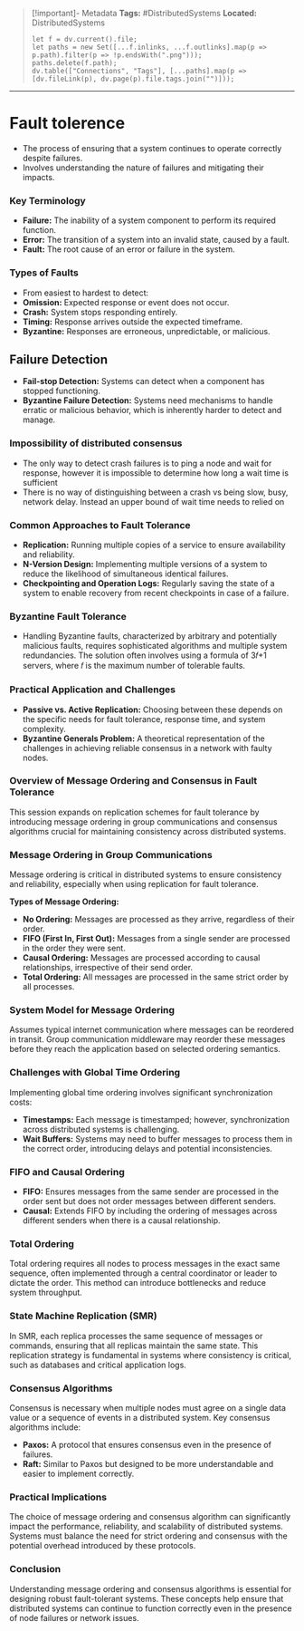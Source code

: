 > [!important]- Metadata
> **Tags:** #DistributedSystems 
> **Located:** DistributedSystems
> ```dataviewjs
> let f = dv.current().file;
> let paths = new Set([...f.inlinks, ...f.outlinks].map(p => p.path).filter(p => !p.endsWith(".png")));
> paths.delete(f.path);
> dv.table(["Connections", "Tags"], [...paths].map(p => [dv.fileLink(p), dv.page(p).file.tags.join("")]));
> ```

___
# Fault tolerence
- The process of ensuring that a system continues to operate correctly despite failures. 
- Involves understanding the nature of failures and mitigating their impacts.


### Key Terminology

- **Failure:** The inability of a system component to perform its required function.
- **Error:** The transition of a system into an invalid state, caused by a fault.
- **Fault:** The root cause of an error or failure in the system.

### Types of Faults
- From easiest to hardest to detect:
- **Omission:** Expected response or event does not occur. 
- **Crash:** System stops responding entirely.
- **Timing:** Response arrives outside the expected timeframe.
- **Byzantine:** Responses are erroneous, unpredictable, or malicious.

## Failure Detection

- **Fail-stop Detection:** Systems can detect when a component has stopped functioning.
- **Byzantine Failure Detection:** Systems need mechanisms to handle erratic or malicious behavior, which is inherently harder to detect and manage.

### Impossibility of distributed consensus 
- The only way to detect crash failures is to ping a node and wait for response, however it is impossible to determine how long a wait time is sufficient 
- There is no way of distinguishing between a crash vs being slow, busy, network delay. Instead an upper bound of wait time needs to relied on


### Common Approaches to Fault Tolerance

- **Replication:** Running multiple copies of a service to ensure availability and reliability.
- **N-Version Design:** Implementing multiple versions of a system to reduce the likelihood of simultaneous identical failures.
- **Checkpointing and Operation Logs:** Regularly saving the state of a system to enable recovery from recent checkpoints in case of a failure.

### Byzantine Fault Tolerance

- Handling Byzantine faults, characterized by arbitrary and potentially malicious faults, requires sophisticated algorithms and multiple system redundancies. The solution often involves using a formula of 3𝑓+1 servers, where 𝑓 is the maximum number of tolerable faults.

### Practical Application and Challenges

- **Passive vs. Active Replication:** Choosing between these depends on the specific needs for fault tolerance, response time, and system complexity.
- **Byzantine Generals Problem:** A theoretical representation of the challenges in achieving reliable consensus in a network with faulty nodes.

### Overview of Message Ordering and Consensus in Fault Tolerance

This session expands on replication schemes for fault tolerance by introducing message ordering in group communications and consensus algorithms crucial for maintaining consistency across distributed systems.

### Message Ordering in Group Communications

Message ordering is critical in distributed systems to ensure consistency and reliability, especially when using replication for fault tolerance.

**Types of Message Ordering:**

- **No Ordering:** Messages are processed as they arrive, regardless of their order.
- **FIFO (First In, First Out):** Messages from a single sender are processed in the order they were sent.
- **Causal Ordering:** Messages are processed according to causal relationships, irrespective of their send order.
- **Total Ordering:** All messages are processed in the same strict order by all processes.

### System Model for Message Ordering

Assumes typical internet communication where messages can be reordered in transit. Group communication middleware may reorder these messages before they reach the application based on selected ordering semantics.

### Challenges with Global Time Ordering

Implementing global time ordering involves significant synchronization costs:

- **Timestamps:** Each message is timestamped; however, synchronization across distributed systems is challenging.
- **Wait Buffers:** Systems may need to buffer messages to process them in the correct order, introducing delays and potential inconsistencies.

### FIFO and Causal Ordering

- **FIFO:** Ensures messages from the same sender are processed in the order sent but does not order messages between different senders.
- **Causal:** Extends FIFO by including the ordering of messages across different senders when there is a causal relationship.

### Total Ordering

Total ordering requires all nodes to process messages in the exact same sequence, often implemented through a central coordinator or leader to dictate the order. This method can introduce bottlenecks and reduce system throughput.

### State Machine Replication (SMR)

In SMR, each replica processes the same sequence of messages or commands, ensuring that all replicas maintain the same state. This replication strategy is fundamental in systems where consistency is critical, such as databases and critical application logs.

### Consensus Algorithms

Consensus is necessary when multiple nodes must agree on a single data value or a sequence of events in a distributed system. Key consensus algorithms include:

- **Paxos:** A protocol that ensures consensus even in the presence of failures.
- **Raft:** Similar to Paxos but designed to be more understandable and easier to implement correctly.

### Practical Implications

The choice of message ordering and consensus algorithm can significantly impact the performance, reliability, and scalability of distributed systems. Systems must balance the need for strict ordering and consensus with the potential overhead introduced by these protocols.

### Conclusion

Understanding message ordering and consensus algorithms is essential for designing robust fault-tolerant systems. These concepts help ensure that distributed systems can continue to function correctly even in the presence of node failures or network issues.
